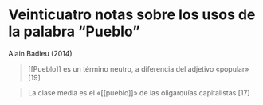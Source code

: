 # Veinticuatro notas sobre los usos de la palabra “Pueblo”
Alain Badieu (2014)

>[[Pueblo]] es un término neutro, a diferencia del adjetivo «popular» [19]


>La clase media es el «[[pueblo]]» de las oligarquías capitalistas [17]

